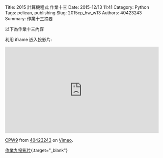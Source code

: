 Title: 2015 計算機程式 作業十三
Date: 2015-12/13 11:41
Category: Python
Tags: pelican, publishing
Slug: 2015cp_hw_w13
Authors: 40423243
Summary: 作業十三摘要

以下為作業十三內容

利用 iframe 嵌入投影片:

<iframe src="https://player.vimeo.com/video/145675348" width="500" height="281" frameborder="0" webkitallowfullscreen mozallowfullscreen allowfullscreen></iframe> <p><a href="https://vimeo.com/145675348">CPW9</a> from <a href="https://vimeo.com/user45620934">40423243</a> on <a href="https://vimeo.com">Vimeo</a>.</p>

[作業九投影片](40423243_cp_w13_p.html){:target="_blank"}